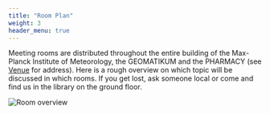 ```yaml
---
title: "Room Plan"
weight: 3
header_menu: true
---
```


Meeting rooms are distributed throughout the entire building of the Max-Planck Institute of Meteorology, the GEOMATIKUM and the PHARMACY (see [Venue](https://mpim-po.pages.gwdg.de/km-scale-hackathon/#venue) for address). Here is a rough overview on which topic will be discussed in which rooms. If you get lost, ask someone local or come and find us in the library on the ground floor.


![Room overview](images/program_room_oveview.jpg)